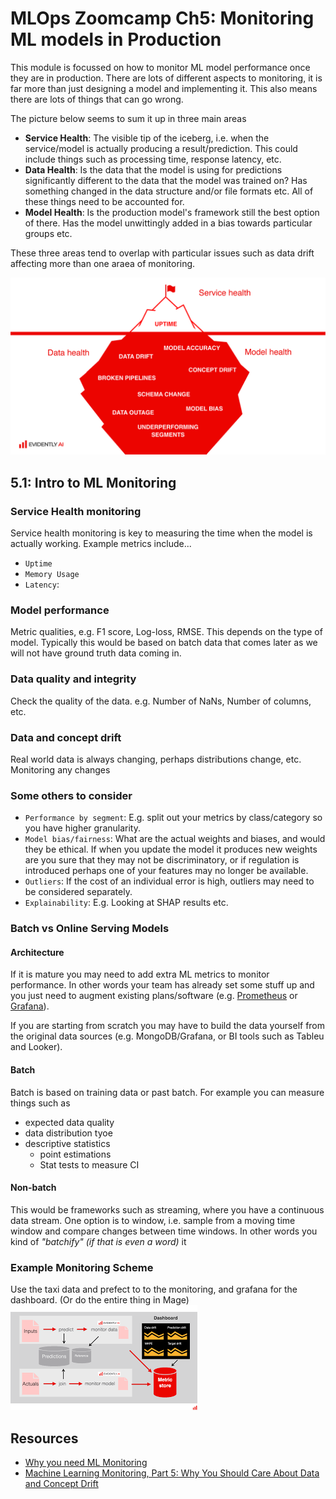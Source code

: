 # MLOps Zoomcamp Ch5: Monitoring ML models in Production
This module is focussed on how to monitor ML model performance once they are in production. There are lots of different aspects to monitoring, it is far more than just designing a model and implementing it. This also means there are lots of things that can go wrong.

The picture below seems to sum it up in three main areas
* **Service Health**: The visible tip of the iceberg, i.e. when the service/model is actually producing a result/prediction. This could include things such as processing time, response latency, etc.
* **Data Health**: Is the data that the model is using for predictions significantly different to the data that the model was trained on? Has something changed in the data structure and/or file formats etc. All of these things need to be accounted for.
* **Model Health**: Is the production model's framework still the best option of there. Has the model unwittingly added in a bias towards particular groups etc. 

These three areas tend to overlap with particular issues such as data drift affecting more than one araea of monitoring.

![The ML Iceberg](Images/ML_Iceberg.png)
## 5.1: Intro to ML Monitoring
### Service Health monitoring
Service health monitoring is key to measuring the time when the model is actually working.
Example metrics include...
* `Uptime`
* `Memory Usage`
* `Latency`:

### Model performance
Metric qualities, e.g. F1 score, Log-loss, RMSE. This depends on the type of model. Typically this would be based on batch data that comes later as we will not have ground truth data coming in.

### Data quality and integrity
Check the quality of the data.
e.g. Number of NaNs, Number of columns, etc.

### Data and concept drift
Real world data is always changing, perhaps distributions change, etc. Monitoring any changes 

### Some others to consider
* `Performance by segment`: E.g. split out your metrics by class/category so you have higher granularity.
* `Model bias/fairness`: What are the actual weights and biases, and would they be ethical. If when you update the model it produces new weights are you sure that they may not be discriminatory, or if regulation is introduced perhaps one of your features may no longer be available.
* `Outliers`: If the cost of an individual error is high, outliers may need to be considered separately.
* `Explainability`: E.g. Looking at SHAP results etc.

### Batch vs Online Serving Models

#### Architecture
If it is mature you may need to add extra ML metrics to monitor performance. In other words your team has already set some stuff up and you just need to augment existing plans/software (e.g. [Prometheus](https://prometheus.io/) or [Grafana](https://grafana.com/)).

If you are starting from scratch you may have to build the data yourself from the original data sources (e.g. MongoDB/Grafana, or BI tools such as Tableu and Looker).

#### Batch
Batch is based on training data or past batch. For example you can measure things such as 
* expected data quality
* data distribution tyoe
* descriptive statistics
    * point estimations
    * Stat tests to measure CI

#### Non-batch
This would be frameworks such as streaming, where you have a continuous data stream. One option is to window, i.e. sample from a moving time window and compare changes between time windows. In other words you kind of *"batchify" (if that is even a word)* it

### Example Monitoring Scheme
Use the taxi data and prefect to to the monitoring, and grafana for the dashboard. (Or do the entire thing in Mage)
![Monitoring Scheme](Images/MonitoringSchemePipeline.png)
## Resources
* [Why you need ML Monitoring](https://www.evidentlyai.com/blog/ml-monitoring-metrics)
* [Machine Learning Monitoring, Part 5: Why You Should Care About Data and Concept Drift](https://www.evidentlyai.com/blog/machine-learning-monitoring-data-and-concept-drift)